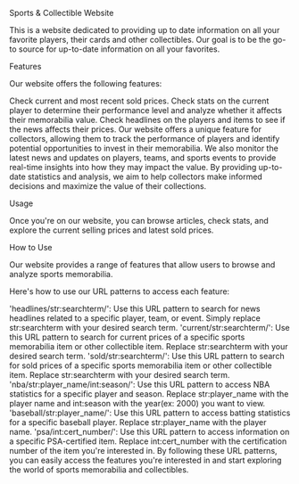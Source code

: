Sports & Collectible Website

This is a website dedicated to providing up to date information on all your favorite players, their cards and other collectibles. Our goal is to be the go-to source for up-to-date information on all your favorites.

Features

Our website offers the following features:

Check current and most recent sold prices. Check stats on the current player to determine their performance level and analyze whether it affects their memorabilia value. Check headlines on the players and items to see if the news affects their prices. Our website offers a unique feature for collectors, allowing them to track the performance of players and identify potential opportunities to invest in their memorabilia. We also monitor the latest news and updates on players, teams, and sports events to provide real-time insights into how they may impact the value. By providing up-to-date statistics and analysis, we aim to help collectors make informed decisions and maximize the value of their collections.

Usage

Once you're on our website, you can browse articles, check stats, and explore the current selling prices and latest sold prices.

How to Use

Our website provides a range of features that allow users to browse and analyze sports memorabilia.

Here's how to use our URL patterns to access each feature:

'headlines/str:searchterm/': Use this URL pattern to search for news headlines related to a specific player, team, or event. Simply replace str:searchterm with your desired search term. 'current/str:searchterm/': Use this URL pattern to search for current prices of a specific sports memorabilia item or other collectible item. Replace str:searchterm with your desired search term. 'sold/str:searchterm/': Use this URL pattern to search for sold prices of a specific sports memorabilia item or other collectible item. Replace str:searchterm with your desired search term. 'nba/str:player_name/int:season/': Use this URL pattern to access NBA statistics for a specific player and season. Replace str:player_name with the player name and int:season with the year(ex: 2000) you want to view. 'baseball/str:player_name/': Use this URL pattern to access batting statistics for a specific baseball player. Replace str:player_name with the player name. 'psa/int:cert_number/': Use this URL pattern to access information on a specific PSA-certified item. Replace int:cert_number with the certification number of the item you're interested in. By following these URL patterns, you can easily access the features you're interested in and start exploring the world of sports memorabilia and collectibles.
